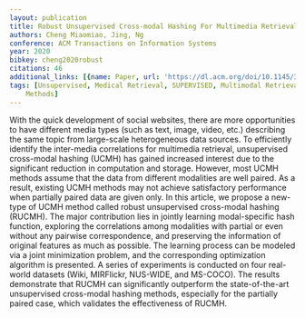 ```yaml
---
layout: publication
title: Robust Unsupervised Cross-modal Hashing For Multimedia Retrieval
authors: Cheng Miaomiao, Jing, Ng
conference: ACM Transactions on Information Systems
year: 2020
bibkey: cheng2020robust
citations: 46
additional_links: [{name: Paper, url: 'https://dl.acm.org/doi/10.1145/3389547'}]
tags: [Unsupervised, Medical Retrieval, SUPERVISED, Multimodal Retrieval, Hashing
    Methods]
---
```

With the quick development of social websites, there are more opportunities to have different media types (such as text, image, video, etc.) describing the same topic from large-scale heterogeneous data sources. To efficiently identify the inter-media correlations for multimedia retrieval, unsupervised cross-modal hashing (UCMH) has gained increased interest due to the significant reduction in computation and storage. However, most UCMH methods assume that the data from different modalities are well paired. As a result, existing UCMH methods may not achieve satisfactory performance when partially paired data are given only. In this article, we propose a new-type of UCMH method called robust unsupervised cross-modal hashing (RUCMH). The major contribution lies in jointly learning modal-specific hash function, exploring the correlations among modalities with partial or even without any pairwise correspondence, and preserving the information of original features as much as possible. The learning process can be modeled via a joint minimization problem, and the corresponding optimization algorithm is presented. A series of experiments is conducted on four real-world datasets (Wiki, MIRFlickr, NUS-WIDE, and MS-COCO). The results demonstrate that RUCMH can significantly outperform the state-of-the-art unsupervised cross-modal hashing methods, especially for the partially paired case, which validates the effectiveness of RUCMH.
